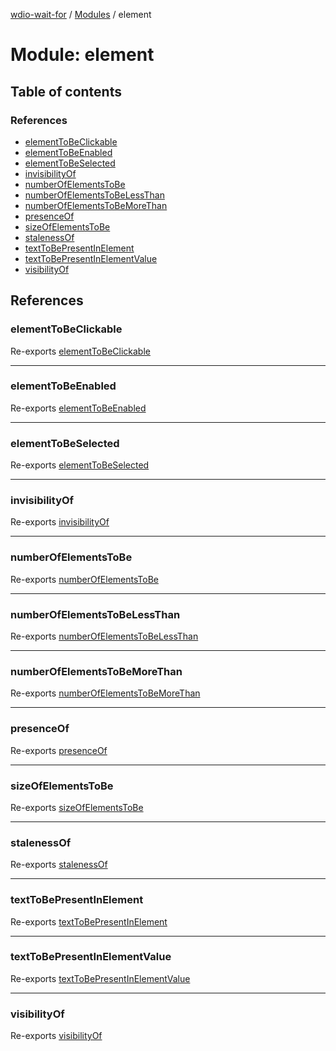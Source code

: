 [wdio-wait-for](../README.md) / [Modules](../modules.md) / element

# Module: element

## Table of contents

### References

- [elementToBeClickable](element.md#elementtobeclickable)
- [elementToBeEnabled](element.md#elementtobeenabled)
- [elementToBeSelected](element.md#elementtobeselected)
- [invisibilityOf](element.md#invisibilityof)
- [numberOfElementsToBe](element.md#numberofelementstobe)
- [numberOfElementsToBeLessThan](element.md#numberofelementstobelessthan)
- [numberOfElementsToBeMoreThan](element.md#numberofelementstobemorethan)
- [presenceOf](element.md#presenceof)
- [sizeOfElementsToBe](element.md#sizeofelementstobe)
- [stalenessOf](element.md#stalenessof)
- [textToBePresentInElement](element.md#texttobepresentinelement)
- [textToBePresentInElementValue](element.md#texttobepresentinelementvalue)
- [visibilityOf](element.md#visibilityof)

## References

### elementToBeClickable

Re-exports [elementToBeClickable](element_elementToBeClickable.md#elementtobeclickable)

___

### elementToBeEnabled

Re-exports [elementToBeEnabled](element_elementToBeEnabled.md#elementtobeenabled)

___

### elementToBeSelected

Re-exports [elementToBeSelected](element_elementToBeSelected.md#elementtobeselected)

___

### invisibilityOf

Re-exports [invisibilityOf](element_invisibilityOf.md#invisibilityof)

___

### numberOfElementsToBe

Re-exports [numberOfElementsToBe](element_numberOfElementsToBe.md#numberofelementstobe)

___

### numberOfElementsToBeLessThan

Re-exports [numberOfElementsToBeLessThan](element_numberOfElementsToBeLessThan.md#numberofelementstobelessthan)

___

### numberOfElementsToBeMoreThan

Re-exports [numberOfElementsToBeMoreThan](element_numberOfElementsToBeMoreThan_.md#numberofelementstobemorethan)

___

### presenceOf

Re-exports [presenceOf](element_presenceOf.md#presenceof)

___

### sizeOfElementsToBe

Re-exports [sizeOfElementsToBe](element_sizeOfElementToBe.md#sizeofelementstobe)

___

### stalenessOf

Re-exports [stalenessOf](element_stalenessOf.md#stalenessof)

___

### textToBePresentInElement

Re-exports [textToBePresentInElement](element_textToBePresentInElement.md#texttobepresentinelement)

___

### textToBePresentInElementValue

Re-exports [textToBePresentInElementValue](element_textToBePresentInElementValue.md#texttobepresentinelementvalue)

___

### visibilityOf

Re-exports [visibilityOf](element_visibilityOf.md#visibilityof)

